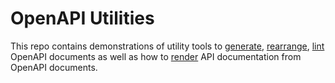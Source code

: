 # OpenAPI Utilities

This repo contains demonstrations of utility tools to [generate](/annotations/), [rearrange](/reorder), [lint](/rulesets) OpenAPI documents as well as how to [render](/render) API documentation from OpenAPI documents.

